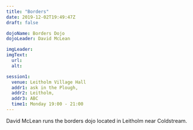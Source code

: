 ```yaml
---
title: "Borders"
date: 2019-12-02T19:49:47Z
draft: false

dojoName: Borders Dojo
dojoLeader: David McLean

imgLeader:
imgText:
  url:
  alt:

session1:
  venue: Leitholm Village Hall
  addr1: ask in the Plough,
  addr2: Leitholm,
  addr3: ABC
  time1: Monday 19:00 - 21:00
---
```


David McLean runs the borders dojo located in Leitholm near Coldstream.
